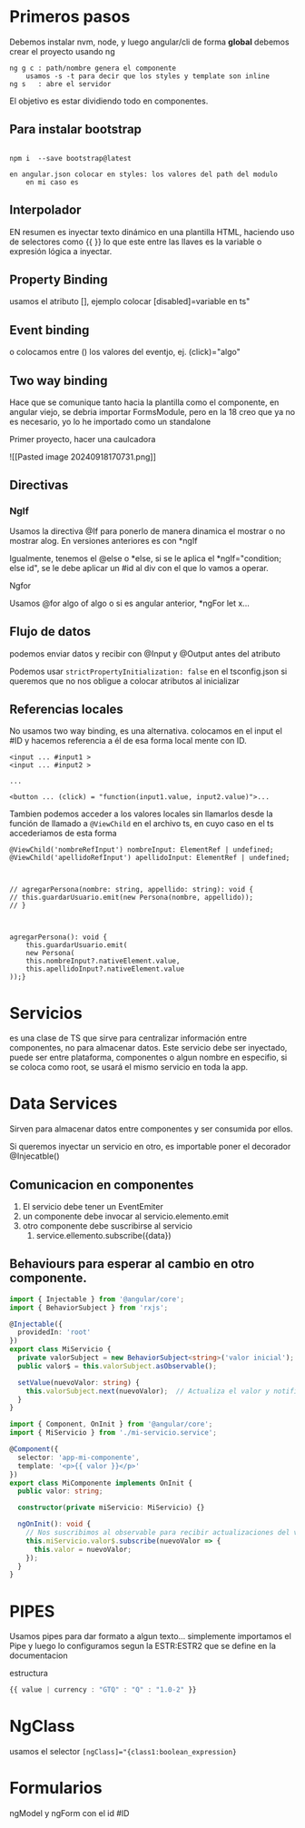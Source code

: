 # Primeros pasos

Debemos instalar nvm, node, y luego angular/cli de forma **global**
debemos crear el proyecto usando ng


```
ng g c : path/nombre genera el componente
	usamos -s -t para decir que los styles y template son inline
ng s   : abre el servidor

```

El objetivo es estar dividiendo todo en componentes.
## Para instalar bootstrap

```

npm i  --save bootstrap@latest

en angular.json colocar en styles: los valores del path del modulo
	en mi caso es 
```

## Interpolador

EN resumen es inyectar texto dinámico en una plantilla HTML, haciendo uso de selectores como {{ }} lo que este entre las llaves es la variable o expresión lógica a inyectar.

## Property Binding

usamos el atributo \[\], ejemplo colocar \[disabled\]=variable en ts"

## Event binding
o colocamos entre () los valores del eventjo, ej. (click)="algo"

## Two way binding

Hace que se comunique tanto hacia la plantilla como el componente, en angular viejo, se debria importar FormsModule, pero en la 18 creo que ya no es necesario, yo lo he importado como un standalone


Primer proyecto, hacer una caulcadora

![[Pasted image 20240918170731.png]]


## Directivas

### NgIf

Usamos la directiva @If para ponerlo de manera dinamica el mostrar o no mostrar alog. En versiones anteriores es con \*ngIf

Igualmente, tenemos el @else o \*else, si se le aplica el \*ngIf="condition; else id", se le debe aplicar un \#id al div con el que lo vamos a operar.

Ngfor

Usamos @for algo of algo o si es angular anterior, \*ngFor let x...

## Flujo de datos
podemos enviar datos y recibir con @Input y @Output antes del atributo

Podemos usar `strictPropertyInitialization: false` en el tsconfig.json si queremos que no nos obligue a colocar atributos al inicializar

## Referencias locales

No usamos two way binding, es una alternativa. colocamos en el input el #ID y hacemos referencia a él de esa forma local mente con ID.

```
<input ... #input1 >
<input ... #input2 > 

...

<button ... (click) = "function(input1.value, input2.value)">...
```

Tambien podemos acceder a los valores locales sin llamarlos desde la función de llamado a `@ViewChild` en el archivo ts, en cuyo caso en el ts accederiamos de esta forma


```
@ViewChild('nombreRefInput') nombreInput: ElementRef | undefined;
@ViewChild('apellidoRefInput') apellidoInput: ElementRef | undefined;

  

// agregarPersona(nombre: string, appellido: string): void {
// this.guardarUsuario.emit(new Persona(nombre, appellido));
// }

  

agregarPersona(): void {
	this.guardarUsuario.emit(
	new Persona(
	this.nombreInput?.nativeElement.value,
	this.apellidoInput?.nativeElement.value
));}
```


# Servicios

es una clase de TS que sirve para centralizar información entre componentes, no para almacenar datos. Este servicio debe ser inyectado, puede ser entre plataforma, componentes o algun nombre en especifio, si se coloca como root, se usará el mismo servicio en toda la app.

# Data Services

Sirven para almacenar datos entre componentes y ser consumida por ellos.

Si queremos inyectar un servicio en otro, es importable poner el decorador @Injecatble()


## Comunicacion en componentes

1. El servicio debe tener un EventEmiter
2. un componente debe invocar al servicio.elemento.emit
3. otro componente debe suscribirse al servicio
	1. service.ellemento.subscribe({data})


## Behaviours para esperar al cambio en otro componente.

```ts
import { Injectable } from '@angular/core';
import { BehaviorSubject } from 'rxjs';

@Injectable({
  providedIn: 'root'
})
export class MiServicio {
  private valorSubject = new BehaviorSubject<string>('valor inicial');
  public valor$ = this.valorSubject.asObservable();

  setValue(nuevoValor: string) {
    this.valorSubject.next(nuevoValor);  // Actualiza el valor y notifica a los suscriptores
  }
}

```

```ts
import { Component, OnInit } from '@angular/core';
import { MiServicio } from './mi-servicio.service';

@Component({
  selector: 'app-mi-componente',
  template: '<p>{{ valor }}</p>'
})
export class MiComponente implements OnInit {
  public valor: string;

  constructor(private miServicio: MiServicio) {}

  ngOnInit(): void {
    // Nos suscribimos al observable para recibir actualizaciones del valor
    this.miServicio.valor$.subscribe(nuevoValor => {
      this.valor = nuevoValor;
    });
  }
}

```


# PIPES

Usamos pipes para dar formato a algun texto... simplemente importamos el Pipe y luego lo configuramos segun la ESTR:ESTR2 que se define en la documentacion

estructura
```ts
{{ value | currency : "GTQ" : "Q" : "1.0-2" }}
```


# NgClass
usamos el selector `[ngClass]="{class1:boolean_expression}`     

# Formularios

ngModel y ngForm con el id #ID
